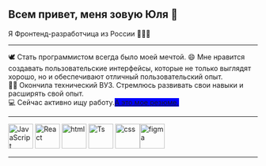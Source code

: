 ## Всем привет, меня зовую Юля 👋

Я Фронтенд-разработчица из России 👩🏼‍💻

---------

🕊 Стать программистом всегда было моей мечтой.
😄 Мне нравится создавать пользовательские интерфейсы, которые не только выглядят хорошо, но и обеспечивают отличный пользовательский опыт. <br>
✌🏼 Окончила технический ВУЗ. Стремлюсь развивать свои навыки и расширять свой опыт. <br>
💻 Сейчас активно ищу работу.[<span style="background-color: blue;">А это мое резюме.</span>](https://disk.yandex.ru/i/DUDc6aA37fEQfQ) <br>

---------
<img src="https://upload.wikimedia.org/wikipedia/commons/6/6a/JavaScript-logo.png" alt="JavaScript" width="50"/> <img src="https://upload.wikimedia.org/wikipedia/commons/a/a7/React-icon.svg" alt="React" width="50"/> <img src="https://upload.wikimedia.org/wikipedia/commons/thumb/6/61/HTML5_logo_and_wordmark.svg/2048px-HTML5_logo_and_wordmark.svg.png" alt="html" width="50"/> <img src="https://upload.wikimedia.org/wikipedia/commons/thumb/4/4c/Typescript_logo_2020.svg/800px-Typescript_logo_2020.svg.png" alt="Ts" width="50"/> <img src="https://wedal.ru/images/stories/ARTICLES/design/joomlal_css_logo/css.png" alt="css" width="50"/><img src="https://c0.klipartz.com/pngpicture/431/965/gratis-png-diseno-de-material-de-iconos-de-equipo-de-diseno-figma-diseno-thumbnail.png" alt="figma" width="50"/>

---


